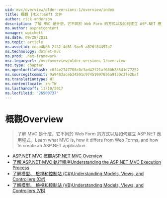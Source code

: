 ```yaml
---
uid: mvc/overview/older-versions-1/overview/index
title: 概觀 |Microsoft 文件
author: rick-anderson
description: 了解 MVC 是什麼，它不同於 Web Form 的方式以及如何建立 ASP.NET 應用程式。
ms.author: aspnetcontent
manager: wpickett
ms.date: 09/28/2011
ms.topic: article
ms.assetid: ccca4b85-2f32-4d81-9ae5-a876f84497a7
ms.technology: dotnet-mvc
ms.prod: .net-framework
msc.legacyurl: /mvc/overview/older-versions-1/overview
msc.type: chapter
ms.openlocfilehash: c0f4e2747708c0c3ad42f21af680b28541d77252
ms.sourcegitcommit: 9a9483aceb34591c97451997036a9120c3fe2baf
ms.translationtype: HT
ms.contentlocale: zh-TW
ms.lasthandoff: 11/10/2017
ms.locfileid: "26500737"
---
```

<a name="overview"></a><span data-ttu-id="9cd70-103">概觀</span><span class="sxs-lookup"><span data-stu-id="9cd70-103">Overview</span></span>
====================
> <span data-ttu-id="9cd70-104">了解 MVC 是什麼，它不同於 Web Form 的方式以及如何建立 ASP.NET 應用程式。</span><span class="sxs-lookup"><span data-stu-id="9cd70-104">Learn what MVC is, how it differs from Web Forms, and how to create an ASP.NET application.</span></span>


- [<span data-ttu-id="9cd70-105">ASP.NET MVC 概觀</span><span class="sxs-lookup"><span data-stu-id="9cd70-105">ASP.NET MVC Overview</span></span>](asp-net-mvc-overview.md)
- [<span data-ttu-id="9cd70-106">了解 ASP.NET MVC 執行程序</span><span class="sxs-lookup"><span data-stu-id="9cd70-106">Understanding the ASP.NET MVC Execution Process</span></span>](understanding-the-asp-net-mvc-execution-process.md)
- [<span data-ttu-id="9cd70-107">了解模型、 檢視和控制站 (C#)</span><span class="sxs-lookup"><span data-stu-id="9cd70-107">Understanding Models, Views, and Controllers (C#)</span></span>](understanding-models-views-and-controllers-cs.md)
- [<span data-ttu-id="9cd70-108">了解模型、 檢視和控制站 (VB)</span><span class="sxs-lookup"><span data-stu-id="9cd70-108">Understanding Models, Views, and Controllers (VB)</span></span>](understanding-models-views-and-controllers-vb.md)
